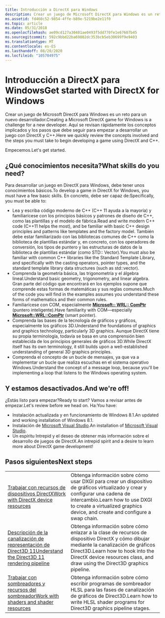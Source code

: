 ```yaml
---
title: Introducción a DirectX para Windows
description: Crear un juego de Microsoft DirectX para Windows es un reto para un nuevo desarrollador. Aquí se revisan rápidamente los conceptos implicados y los pasos que debe seguir para empezar a desarrollar un juego con DirectX y C++.
ms.assetid: fd460c52-9854-4ffe-b89e-5219be2e11f0
ms.topic: article
ms.date: 05/31/2018
ms.openlocfilehash: ae09cd127a30401ae0493f5dd770fe1e67607b45
ms.sourcegitcommit: 592c9bbd22ba69802dc353bcb5eb30699f9e9403
ms.translationtype: MT
ms.contentlocale: es-ES
ms.lasthandoff: 08/20/2020
ms.locfileid: "105704975"
---
```

# <a name="get-started-with-directx-for-windows"></a><span data-ttu-id="d898e-104">Introducción a DirectX para Windows</span><span class="sxs-lookup"><span data-stu-id="d898e-104">Get started with DirectX for Windows</span></span>

<span data-ttu-id="d898e-105">Crear un juego de Microsoft DirectX para Windows es un reto para un nuevo desarrollador.</span><span class="sxs-lookup"><span data-stu-id="d898e-105">Creating a Microsoft DirectX game for Windows is a challenge for a new developer.</span></span> <span data-ttu-id="d898e-106">Aquí se revisan rápidamente los conceptos implicados y los pasos que debe seguir para empezar a desarrollar un juego con DirectX y C++.</span><span class="sxs-lookup"><span data-stu-id="d898e-106">Here we quickly review the concepts involved and the steps you must take to begin developing a game using DirectX and C++.</span></span>

<span data-ttu-id="d898e-107">Empecemos.</span><span class="sxs-lookup"><span data-stu-id="d898e-107">Let's get started.</span></span>

## <a name="what-skills-do-you-need"></a><span data-ttu-id="d898e-108">¿Qué conocimientos necesita?</span><span class="sxs-lookup"><span data-stu-id="d898e-108">What skills do you need?</span></span>

<span data-ttu-id="d898e-109">Para desarrollar un juego en DirectX para Windows, debe tener unos conocimientos básicos.</span><span class="sxs-lookup"><span data-stu-id="d898e-109">To develop a game in DirectX for Windows, you must have a few basic skills.</span></span> <span data-ttu-id="d898e-110">En concreto, debe ser capaz de:</span><span class="sxs-lookup"><span data-stu-id="d898e-110">Specifically, you must be able to:</span></span>

-   <span data-ttu-id="d898e-111">Lea y escriba código moderno de C++ (C++ 11 ayuda a la mayoría) y familiarícese con los principios básicos y patrones de diseño de C++, como las plantillas y el modelo de fábrica.</span><span class="sxs-lookup"><span data-stu-id="d898e-111">Read and write modern C++ code (C++11 helps the most), and be familiar with basic C++ design principles and patterns like templates and the factory model.</span></span> <span data-ttu-id="d898e-112">También debe estar familiarizado con las bibliotecas comunes de C++ como la biblioteca de plantillas estándar y, en concreto, con los operadores de conversión, los tipos de puntero y las estructuras de datos de la biblioteca de plantillas estándar (como STD:: Vector).</span><span class="sxs-lookup"><span data-stu-id="d898e-112">You must also be familiar with common C++ libraries like the Standard Template Library, and specifically with the casting operators, pointer types, and the standard template library data structures (such as std::vector).</span></span>
-   <span data-ttu-id="d898e-113">Comprenda la geometría básica, las trigonometría y el álgebra lineal.</span><span class="sxs-lookup"><span data-stu-id="d898e-113">Understand basic geometry, trigonometry, and linear algebra.</span></span> <span data-ttu-id="d898e-114">Gran parte del código que encontrará en los ejemplos supone que comprende estas formas de matemáticas y sus reglas comunes.</span><span class="sxs-lookup"><span data-stu-id="d898e-114">Much of the code you will find in the examples assumes you understand these forms of mathematics and their common rules.</span></span>
-   <span data-ttu-id="d898e-115">Familiarícese con COM, especialmente [**Microsoft:: WRL:: ComPtr**](/previous-versions/visualstudio/visual-studio-2012/br244983(v=vs.110)) (puntero inteligente).</span><span class="sxs-lookup"><span data-stu-id="d898e-115">Have familiarity with COM—especially [**Microsoft::WRL::ComPtr**](/previous-versions/visualstudio/visual-studio-2012/br244983(v=vs.110)) (smart pointer).</span></span>
-   <span data-ttu-id="d898e-116">Comprenda las bases de la tecnología de gráficos y gráficos, especialmente los gráficos 3D.</span><span class="sxs-lookup"><span data-stu-id="d898e-116">Understand the foundations of graphics and graphics technology, particularly 3D graphics.</span></span> <span data-ttu-id="d898e-117">Aunque DirectX tiene su propia terminología, todavía se basa en una comprensión bien establecida de los principios generales de gráficos 3D.</span><span class="sxs-lookup"><span data-stu-id="d898e-117">While DirectX itself has its own terminology, it still builds upon a well-established understanding of general 3D graphics principles.</span></span>
-   <span data-ttu-id="d898e-118">Comprenda el concepto de un bucle de mensajes, ya que va a implementar un bucle que realiza escuchas en el sistema operativo Windows.</span><span class="sxs-lookup"><span data-stu-id="d898e-118">Understand the concept of a message loop, because you'll be implementing a loop that listens to the Windows operating system.</span></span>

## <a name="and-were-off"></a><span data-ttu-id="d898e-119">Y estamos desactivados.</span><span class="sxs-lookup"><span data-stu-id="d898e-119">And we're off!</span></span>

<span data-ttu-id="d898e-120">¿Estás listo para empezar?</span><span class="sxs-lookup"><span data-stu-id="d898e-120">Ready to start?</span></span> <span data-ttu-id="d898e-121">Vamos a revisar antes de empezar.</span><span class="sxs-lookup"><span data-stu-id="d898e-121">Let's review before we head on.</span></span> <span data-ttu-id="d898e-122">Ha:</span><span class="sxs-lookup"><span data-stu-id="d898e-122">You have:</span></span>

-   <span data-ttu-id="d898e-123">Instalación actualizada y en funcionamiento de Windows 8.1.</span><span class="sxs-lookup"><span data-stu-id="d898e-123">An updated and working installation of Windows 8.1.</span></span>
-   <span data-ttu-id="d898e-124">Instalación de [Microsoft Visual Studio](https://visualstudio.microsoft.com/downloads/download-visual-studio-vs).</span><span class="sxs-lookup"><span data-stu-id="d898e-124">An installation of [Microsoft Visual Studio](https://visualstudio.microsoft.com/downloads/download-visual-studio-vs).</span></span>
-   <span data-ttu-id="d898e-125">Un espíritu Intrepid y el deseo de obtener más información sobre el desarrollo de juegos de DirectX.</span><span class="sxs-lookup"><span data-stu-id="d898e-125">An intrepid spirit and a desire to learn more about DirectX game development!</span></span>

## <a name="next-steps"></a><span data-ttu-id="d898e-126">Pasos siguientes</span><span class="sxs-lookup"><span data-stu-id="d898e-126">Next steps</span></span>



|                                                                                                    |                                                                                                           |
|----------------------------------------------------------------------------------------------------|-----------------------------------------------------------------------------------------------------------|
| [<span data-ttu-id="d898e-127">Trabajar con recursos de dispositivos DirectX</span><span class="sxs-lookup"><span data-stu-id="d898e-127">Work with DirectX device resources</span></span>](work-with-dxgi.md)                                           | <span data-ttu-id="d898e-128">Obtenga información sobre cómo usar DXGI para crear un dispositivo de gráficos virtualizado y crear y configurar una cadena de intercambio.</span><span class="sxs-lookup"><span data-stu-id="d898e-128">Learn how to use DXGI to create a virtualized graphics device, and create and configure a swap chain.</span></span>     |
| [<span data-ttu-id="d898e-129">Descripción de la canalización de representación de Direct3D 11</span><span class="sxs-lookup"><span data-stu-id="d898e-129">Understand the Direct3D 11 rendering pipeline</span></span>](understand-the-directx-11-2-graphics-pipeline.md) | <span data-ttu-id="d898e-130">Obtenga información sobre cómo enlazar a la clase de recursos de dispositivo DirectX y cómo dibujar mediante la canalización de gráficos Direct3D.</span><span class="sxs-lookup"><span data-stu-id="d898e-130">Learn how to hook into the DirectX device resources class, and draw using the Direct3D graphics pipeline.</span></span> |
| [<span data-ttu-id="d898e-131">Trabajar con sombreadores y recursos del sombreador</span><span class="sxs-lookup"><span data-stu-id="d898e-131">Work with shaders and shader resources</span></span>](work-with-shaders-and-shader-resources.md)               | <span data-ttu-id="d898e-132">Obtenga información sobre cómo escribir programas de sombreador HLSL para las fases de canalización de gráficos de Direct3D.</span><span class="sxs-lookup"><span data-stu-id="d898e-132">Learn how to write HLSL shader programs for Direct3D graphics pipeline stages.</span></span>                            |



 

 

 